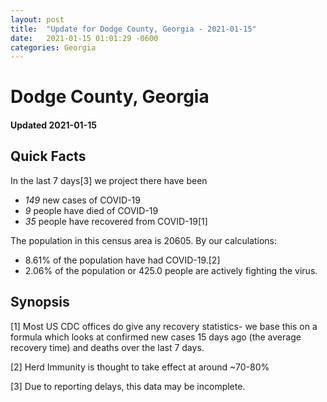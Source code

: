 ```yaml
---
layout: post
title:  "Update for Dodge County, Georgia - 2021-01-15"
date:   2021-01-15 01:01:29 -0600
categories: Georgia
---
```


# Dodge County, Georgia
#### Updated 2021-01-15

## Quick Facts

In the last 7 days[3] we project there have been
- *149* new cases of COVID-19
- *9* people have died of COVID-19
- *35* people have recovered from COVID-19[1]

The population in this census area is 20605. By our calculations:
- 8.61% of the population have had COVID-19.[2]
- 2.06% of the population or 425.0 people are actively fighting the virus.

## Synopsis




[1] Most US CDC offices do give any recovery statistics- we base this on a formula which looks at confirmed new cases
15 days ago (the average recovery time) and deaths over the last 7 days.

[2] Herd Immunity is thought to take effect at around ~70-80%

[3] Due to reporting delays, this data may be incomplete.
 
    